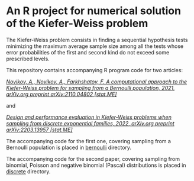 # An R project for numerical solution of the Kiefer-Weiss problem

The Kiefer-Weiss problem consists in finding a sequential hypothesis tests minimizing the maximum average sample size 
among all the tests whose error probabilities of the first and second kind do not exceed some prescribed levels.

This repository contains accompanying R program code for two articles:

[*Novikov, A., Novikov, A., Farkhshatov, F. A computational approach to  the Kiefer-Weiss problem for sampling from 
a Bernoulli population, 2021, arXiv.org preprint arXiv:2110.04802 [stat.ME]*](https://arxiv.org/abs/2110.04802)

and

[*Design and performance evaluation in Kiefer-Weiss problems when sampling from discrete 
exponential families, 2022, arXiv.org preprint arXiv:2203.13957 [stat.ME]*](https://arxiv.org/abs/2203.13957)


The accompanying code for the first one, covering sampling from a Bernoulli population is placed in [bernoulli](bernoulli) directory. 

The accompanying code for the second paper, covering sampling from binomial, Poisson and negative binomial (Pascal)
distributions is placed in [discrete](discrete) directory.
